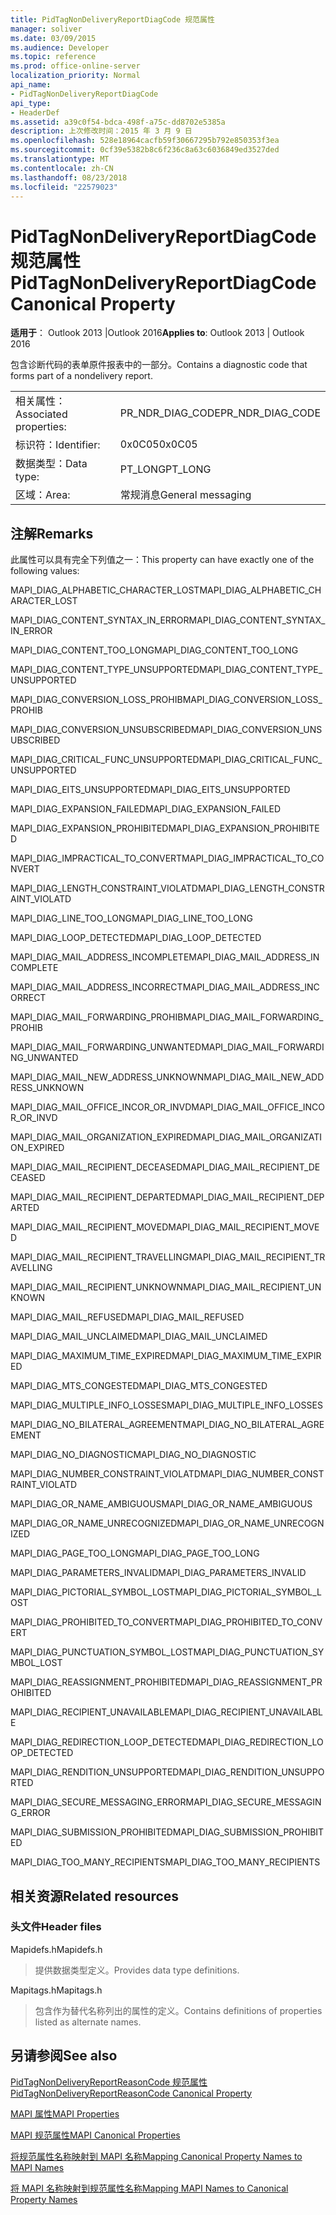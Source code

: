 ```yaml
---
title: PidTagNonDeliveryReportDiagCode 规范属性
manager: soliver
ms.date: 03/09/2015
ms.audience: Developer
ms.topic: reference
ms.prod: office-online-server
localization_priority: Normal
api_name:
- PidTagNonDeliveryReportDiagCode
api_type:
- HeaderDef
ms.assetid: a39c0f54-bdca-498f-a75c-dd8702e5385a
description: 上次修改时间：2015 年 3 月 9 日
ms.openlocfilehash: 528e18964cacfb59f30667295b792e850353f3ea
ms.sourcegitcommit: 0cf39e5382b8c6f236c8a63c6036849ed3527ded
ms.translationtype: MT
ms.contentlocale: zh-CN
ms.lasthandoff: 08/23/2018
ms.locfileid: "22579023"
---
```

# <a name="pidtagnondeliveryreportdiagcode-canonical-property"></a><span data-ttu-id="def5d-103">PidTagNonDeliveryReportDiagCode 规范属性</span><span class="sxs-lookup"><span data-stu-id="def5d-103">PidTagNonDeliveryReportDiagCode Canonical Property</span></span>

  
  
<span data-ttu-id="def5d-104">**适用于**： Outlook 2013 |Outlook 2016</span><span class="sxs-lookup"><span data-stu-id="def5d-104">**Applies to**: Outlook 2013 | Outlook 2016</span></span> 
  
<span data-ttu-id="def5d-105">包含诊断代码的表单原件报表中的一部分。</span><span class="sxs-lookup"><span data-stu-id="def5d-105">Contains a diagnostic code that forms part of a nondelivery report.</span></span>
  
|||
|:-----|:-----|
|<span data-ttu-id="def5d-106">相关属性：</span><span class="sxs-lookup"><span data-stu-id="def5d-106">Associated properties:</span></span>  <br/> |<span data-ttu-id="def5d-107">PR_NDR_DIAG_CODE</span><span class="sxs-lookup"><span data-stu-id="def5d-107">PR_NDR_DIAG_CODE</span></span>  <br/> |
|<span data-ttu-id="def5d-108">标识符：</span><span class="sxs-lookup"><span data-stu-id="def5d-108">Identifier:</span></span>  <br/> |<span data-ttu-id="def5d-109">0x0C05</span><span class="sxs-lookup"><span data-stu-id="def5d-109">0x0C05</span></span>  <br/> |
|<span data-ttu-id="def5d-110">数据类型：</span><span class="sxs-lookup"><span data-stu-id="def5d-110">Data type:</span></span>  <br/> |<span data-ttu-id="def5d-111">PT_LONG</span><span class="sxs-lookup"><span data-stu-id="def5d-111">PT_LONG</span></span>  <br/> |
|<span data-ttu-id="def5d-112">区域：</span><span class="sxs-lookup"><span data-stu-id="def5d-112">Area:</span></span>  <br/> |<span data-ttu-id="def5d-113">常规消息</span><span class="sxs-lookup"><span data-stu-id="def5d-113">General messaging</span></span>  <br/> |
   
## <a name="remarks"></a><span data-ttu-id="def5d-114">注解</span><span class="sxs-lookup"><span data-stu-id="def5d-114">Remarks</span></span>

<span data-ttu-id="def5d-115">此属性可以具有完全下列值之一：</span><span class="sxs-lookup"><span data-stu-id="def5d-115">This property can have exactly one of the following values:</span></span>
  
<span data-ttu-id="def5d-116">MAPI_DIAG_ALPHABETIC_CHARACTER_LOST</span><span class="sxs-lookup"><span data-stu-id="def5d-116">MAPI_DIAG_ALPHABETIC_CHARACTER_LOST</span></span> 
  
> 
    
<span data-ttu-id="def5d-117">MAPI_DIAG_CONTENT_SYNTAX_IN_ERROR</span><span class="sxs-lookup"><span data-stu-id="def5d-117">MAPI_DIAG_CONTENT_SYNTAX_IN_ERROR</span></span> 
  
> 
    
<span data-ttu-id="def5d-118">MAPI_DIAG_CONTENT_TOO_LONG</span><span class="sxs-lookup"><span data-stu-id="def5d-118">MAPI_DIAG_CONTENT_TOO_LONG</span></span> 
  
> 
    
<span data-ttu-id="def5d-119">MAPI_DIAG_CONTENT_TYPE_UNSUPPORTED</span><span class="sxs-lookup"><span data-stu-id="def5d-119">MAPI_DIAG_CONTENT_TYPE_UNSUPPORTED</span></span> 
  
> 
    
<span data-ttu-id="def5d-120">MAPI_DIAG_CONVERSION_LOSS_PROHIB</span><span class="sxs-lookup"><span data-stu-id="def5d-120">MAPI_DIAG_CONVERSION_LOSS_PROHIB</span></span> 
  
> 
    
<span data-ttu-id="def5d-121">MAPI_DIAG_CONVERSION_UNSUBSCRIBED</span><span class="sxs-lookup"><span data-stu-id="def5d-121">MAPI_DIAG_CONVERSION_UNSUBSCRIBED</span></span> 
  
> 
    
<span data-ttu-id="def5d-122">MAPI_DIAG_CRITICAL_FUNC_UNSUPPORTED</span><span class="sxs-lookup"><span data-stu-id="def5d-122">MAPI_DIAG_CRITICAL_FUNC_UNSUPPORTED</span></span> 
  
> 
    
<span data-ttu-id="def5d-123">MAPI_DIAG_EITS_UNSUPPORTED</span><span class="sxs-lookup"><span data-stu-id="def5d-123">MAPI_DIAG_EITS_UNSUPPORTED</span></span> 
  
> 
    
<span data-ttu-id="def5d-124">MAPI_DIAG_EXPANSION_FAILED</span><span class="sxs-lookup"><span data-stu-id="def5d-124">MAPI_DIAG_EXPANSION_FAILED</span></span> 
  
> 
    
<span data-ttu-id="def5d-125">MAPI_DIAG_EXPANSION_PROHIBITED</span><span class="sxs-lookup"><span data-stu-id="def5d-125">MAPI_DIAG_EXPANSION_PROHIBITED</span></span> 
  
> 
    
<span data-ttu-id="def5d-126">MAPI_DIAG_IMPRACTICAL_TO_CONVERT</span><span class="sxs-lookup"><span data-stu-id="def5d-126">MAPI_DIAG_IMPRACTICAL_TO_CONVERT</span></span> 
  
> 
    
<span data-ttu-id="def5d-127">MAPI_DIAG_LENGTH_CONSTRAINT_VIOLATD</span><span class="sxs-lookup"><span data-stu-id="def5d-127">MAPI_DIAG_LENGTH_CONSTRAINT_VIOLATD</span></span> 
  
> 
    
<span data-ttu-id="def5d-128">MAPI_DIAG_LINE_TOO_LONG</span><span class="sxs-lookup"><span data-stu-id="def5d-128">MAPI_DIAG_LINE_TOO_LONG</span></span> 
  
> 
    
<span data-ttu-id="def5d-129">MAPI_DIAG_LOOP_DETECTED</span><span class="sxs-lookup"><span data-stu-id="def5d-129">MAPI_DIAG_LOOP_DETECTED</span></span> 
  
> 
    
<span data-ttu-id="def5d-130">MAPI_DIAG_MAIL_ADDRESS_INCOMPLETE</span><span class="sxs-lookup"><span data-stu-id="def5d-130">MAPI_DIAG_MAIL_ADDRESS_INCOMPLETE</span></span> 
  
> 
    
<span data-ttu-id="def5d-131">MAPI_DIAG_MAIL_ADDRESS_INCORRECT</span><span class="sxs-lookup"><span data-stu-id="def5d-131">MAPI_DIAG_MAIL_ADDRESS_INCORRECT</span></span> 
  
> 
    
<span data-ttu-id="def5d-132">MAPI_DIAG_MAIL_FORWARDING_PROHIB</span><span class="sxs-lookup"><span data-stu-id="def5d-132">MAPI_DIAG_MAIL_FORWARDING_PROHIB</span></span> 
  
> 
    
<span data-ttu-id="def5d-133">MAPI_DIAG_MAIL_FORWARDING_UNWANTED</span><span class="sxs-lookup"><span data-stu-id="def5d-133">MAPI_DIAG_MAIL_FORWARDING_UNWANTED</span></span> 
  
> 
    
<span data-ttu-id="def5d-134">MAPI_DIAG_MAIL_NEW_ADDRESS_UNKNOWN</span><span class="sxs-lookup"><span data-stu-id="def5d-134">MAPI_DIAG_MAIL_NEW_ADDRESS_UNKNOWN</span></span> 
  
> 
    
<span data-ttu-id="def5d-135">MAPI_DIAG_MAIL_OFFICE_INCOR_OR_INVD</span><span class="sxs-lookup"><span data-stu-id="def5d-135">MAPI_DIAG_MAIL_OFFICE_INCOR_OR_INVD</span></span> 
  
> 
    
<span data-ttu-id="def5d-136">MAPI_DIAG_MAIL_ORGANIZATION_EXPIRED</span><span class="sxs-lookup"><span data-stu-id="def5d-136">MAPI_DIAG_MAIL_ORGANIZATION_EXPIRED</span></span> 
  
> 
    
<span data-ttu-id="def5d-137">MAPI_DIAG_MAIL_RECIPIENT_DECEASED</span><span class="sxs-lookup"><span data-stu-id="def5d-137">MAPI_DIAG_MAIL_RECIPIENT_DECEASED</span></span> 
  
> 
    
<span data-ttu-id="def5d-138">MAPI_DIAG_MAIL_RECIPIENT_DEPARTED</span><span class="sxs-lookup"><span data-stu-id="def5d-138">MAPI_DIAG_MAIL_RECIPIENT_DEPARTED</span></span> 
  
> 
    
<span data-ttu-id="def5d-139">MAPI_DIAG_MAIL_RECIPIENT_MOVED</span><span class="sxs-lookup"><span data-stu-id="def5d-139">MAPI_DIAG_MAIL_RECIPIENT_MOVED</span></span> 
  
> 
    
<span data-ttu-id="def5d-140">MAPI_DIAG_MAIL_RECIPIENT_TRAVELLING</span><span class="sxs-lookup"><span data-stu-id="def5d-140">MAPI_DIAG_MAIL_RECIPIENT_TRAVELLING</span></span> 
  
> 
    
<span data-ttu-id="def5d-141">MAPI_DIAG_MAIL_RECIPIENT_UNKNOWN</span><span class="sxs-lookup"><span data-stu-id="def5d-141">MAPI_DIAG_MAIL_RECIPIENT_UNKNOWN</span></span> 
  
> 
    
<span data-ttu-id="def5d-142">MAPI_DIAG_MAIL_REFUSED</span><span class="sxs-lookup"><span data-stu-id="def5d-142">MAPI_DIAG_MAIL_REFUSED</span></span> 
  
> 
    
<span data-ttu-id="def5d-143">MAPI_DIAG_MAIL_UNCLAIMED</span><span class="sxs-lookup"><span data-stu-id="def5d-143">MAPI_DIAG_MAIL_UNCLAIMED</span></span> 
  
> 
    
<span data-ttu-id="def5d-144">MAPI_DIAG_MAXIMUM_TIME_EXPIRED</span><span class="sxs-lookup"><span data-stu-id="def5d-144">MAPI_DIAG_MAXIMUM_TIME_EXPIRED</span></span> 
  
> 
    
<span data-ttu-id="def5d-145">MAPI_DIAG_MTS_CONGESTED</span><span class="sxs-lookup"><span data-stu-id="def5d-145">MAPI_DIAG_MTS_CONGESTED</span></span> 
  
> 
    
<span data-ttu-id="def5d-146">MAPI_DIAG_MULTIPLE_INFO_LOSSES</span><span class="sxs-lookup"><span data-stu-id="def5d-146">MAPI_DIAG_MULTIPLE_INFO_LOSSES</span></span> 
  
> 
    
<span data-ttu-id="def5d-147">MAPI_DIAG_NO_BILATERAL_AGREEMENT</span><span class="sxs-lookup"><span data-stu-id="def5d-147">MAPI_DIAG_NO_BILATERAL_AGREEMENT</span></span> 
  
> 
    
<span data-ttu-id="def5d-148">MAPI_DIAG_NO_DIAGNOSTIC</span><span class="sxs-lookup"><span data-stu-id="def5d-148">MAPI_DIAG_NO_DIAGNOSTIC</span></span> 
  
> 
    
<span data-ttu-id="def5d-149">MAPI_DIAG_NUMBER_CONSTRAINT_VIOLATD</span><span class="sxs-lookup"><span data-stu-id="def5d-149">MAPI_DIAG_NUMBER_CONSTRAINT_VIOLATD</span></span> 
  
> 
    
<span data-ttu-id="def5d-150">MAPI_DIAG_OR_NAME_AMBIGUOUS</span><span class="sxs-lookup"><span data-stu-id="def5d-150">MAPI_DIAG_OR_NAME_AMBIGUOUS</span></span> 
  
> 
    
<span data-ttu-id="def5d-151">MAPI_DIAG_OR_NAME_UNRECOGNIZED</span><span class="sxs-lookup"><span data-stu-id="def5d-151">MAPI_DIAG_OR_NAME_UNRECOGNIZED</span></span> 
  
> 
    
<span data-ttu-id="def5d-152">MAPI_DIAG_PAGE_TOO_LONG</span><span class="sxs-lookup"><span data-stu-id="def5d-152">MAPI_DIAG_PAGE_TOO_LONG</span></span> 
  
> 
    
<span data-ttu-id="def5d-153">MAPI_DIAG_PARAMETERS_INVALID</span><span class="sxs-lookup"><span data-stu-id="def5d-153">MAPI_DIAG_PARAMETERS_INVALID</span></span> 
  
> 
    
<span data-ttu-id="def5d-154">MAPI_DIAG_PICTORIAL_SYMBOL_LOST</span><span class="sxs-lookup"><span data-stu-id="def5d-154">MAPI_DIAG_PICTORIAL_SYMBOL_LOST</span></span> 
  
> 
    
<span data-ttu-id="def5d-155">MAPI_DIAG_PROHIBITED_TO_CONVERT</span><span class="sxs-lookup"><span data-stu-id="def5d-155">MAPI_DIAG_PROHIBITED_TO_CONVERT</span></span> 
  
> 
    
<span data-ttu-id="def5d-156">MAPI_DIAG_PUNCTUATION_SYMBOL_LOST</span><span class="sxs-lookup"><span data-stu-id="def5d-156">MAPI_DIAG_PUNCTUATION_SYMBOL_LOST</span></span> 
  
> 
    
<span data-ttu-id="def5d-157">MAPI_DIAG_REASSIGNMENT_PROHIBITED</span><span class="sxs-lookup"><span data-stu-id="def5d-157">MAPI_DIAG_REASSIGNMENT_PROHIBITED</span></span> 
  
> 
    
<span data-ttu-id="def5d-158">MAPI_DIAG_RECIPIENT_UNAVAILABLE</span><span class="sxs-lookup"><span data-stu-id="def5d-158">MAPI_DIAG_RECIPIENT_UNAVAILABLE</span></span> 
  
> 
    
<span data-ttu-id="def5d-159">MAPI_DIAG_REDIRECTION_LOOP_DETECTED</span><span class="sxs-lookup"><span data-stu-id="def5d-159">MAPI_DIAG_REDIRECTION_LOOP_DETECTED</span></span> 
  
> 
    
<span data-ttu-id="def5d-160">MAPI_DIAG_RENDITION_UNSUPPORTED</span><span class="sxs-lookup"><span data-stu-id="def5d-160">MAPI_DIAG_RENDITION_UNSUPPORTED</span></span> 
  
> 
    
<span data-ttu-id="def5d-161">MAPI_DIAG_SECURE_MESSAGING_ERROR</span><span class="sxs-lookup"><span data-stu-id="def5d-161">MAPI_DIAG_SECURE_MESSAGING_ERROR</span></span> 
  
> 
    
<span data-ttu-id="def5d-162">MAPI_DIAG_SUBMISSION_PROHIBITED</span><span class="sxs-lookup"><span data-stu-id="def5d-162">MAPI_DIAG_SUBMISSION_PROHIBITED</span></span> 
  
> 
    
<span data-ttu-id="def5d-163">MAPI_DIAG_TOO_MANY_RECIPIENTS</span><span class="sxs-lookup"><span data-stu-id="def5d-163">MAPI_DIAG_TOO_MANY_RECIPIENTS</span></span> 
  
> 
    
## <a name="related-resources"></a><span data-ttu-id="def5d-164">相关资源</span><span class="sxs-lookup"><span data-stu-id="def5d-164">Related resources</span></span>

### <a name="header-files"></a><span data-ttu-id="def5d-165">头文件</span><span class="sxs-lookup"><span data-stu-id="def5d-165">Header files</span></span>

<span data-ttu-id="def5d-166">Mapidefs.h</span><span class="sxs-lookup"><span data-stu-id="def5d-166">Mapidefs.h</span></span>
  
> <span data-ttu-id="def5d-167">提供数据类型定义。</span><span class="sxs-lookup"><span data-stu-id="def5d-167">Provides data type definitions.</span></span>
    
<span data-ttu-id="def5d-168">Mapitags.h</span><span class="sxs-lookup"><span data-stu-id="def5d-168">Mapitags.h</span></span>
  
> <span data-ttu-id="def5d-169">包含作为替代名称列出的属性的定义。</span><span class="sxs-lookup"><span data-stu-id="def5d-169">Contains definitions of properties listed as alternate names.</span></span>
    
## <a name="see-also"></a><span data-ttu-id="def5d-170">另请参阅</span><span class="sxs-lookup"><span data-stu-id="def5d-170">See also</span></span>



[<span data-ttu-id="def5d-171">PidTagNonDeliveryReportReasonCode 规范属性</span><span class="sxs-lookup"><span data-stu-id="def5d-171">PidTagNonDeliveryReportReasonCode Canonical Property</span></span>](pidtagnondeliveryreportreasoncode-canonical-property.md)


[<span data-ttu-id="def5d-172">MAPI 属性</span><span class="sxs-lookup"><span data-stu-id="def5d-172">MAPI Properties</span></span>](mapi-properties.md)
  
[<span data-ttu-id="def5d-173">MAPI 规范属性</span><span class="sxs-lookup"><span data-stu-id="def5d-173">MAPI Canonical Properties</span></span>](mapi-canonical-properties.md)
  
[<span data-ttu-id="def5d-174">将规范属性名称映射到 MAPI 名称</span><span class="sxs-lookup"><span data-stu-id="def5d-174">Mapping Canonical Property Names to MAPI Names</span></span>](mapping-canonical-property-names-to-mapi-names.md)
  
[<span data-ttu-id="def5d-175">将 MAPI 名称映射到规范属性名称</span><span class="sxs-lookup"><span data-stu-id="def5d-175">Mapping MAPI Names to Canonical Property Names</span></span>](mapping-mapi-names-to-canonical-property-names.md)

